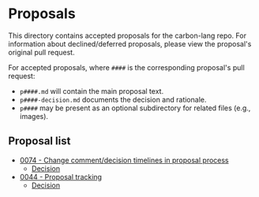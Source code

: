 # Proposals

<!--
Part of the Carbon Language project, under the Apache License v2.0 with LLVM
Exceptions. See /LICENSE for license information.
SPDX-License-Identifier: Apache-2.0 WITH LLVM-exception
-->

This directory contains accepted proposals for the carbon-lang repo. For
information about declined/deferred proposals, please view the proposal's
original pull request.

For accepted proposals, where `####` is the corresponding proposal's pull
request:

- `p####.md` will contain the main proposal text.
- `p####-decision.md` documents the decision and rationale.
- `p####` may be present as an optional subdirectory for related files (e.g.,
  images).

## Proposal list

<!-- This list is updated by src/scripts/pre-commit-proposal-list.js. -->
<!-- proposals -->

- [0074 - Change comment/decision timelines in proposal process](p0074.md)
  - [Decision](p0074-decision.md)
- [0044 - Proposal tracking](p0044.md)
  - [Decision](p0044-decision.md)

<!-- endproposals -->
